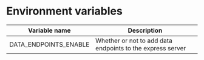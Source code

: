 # Environment variables

| Variable name         | Description                                                |
| --------------------- | ---------------------------------------------------------- |
| DATA_ENDPOINTS_ENABLE | Whether or not to add data endpoints to the express server |
